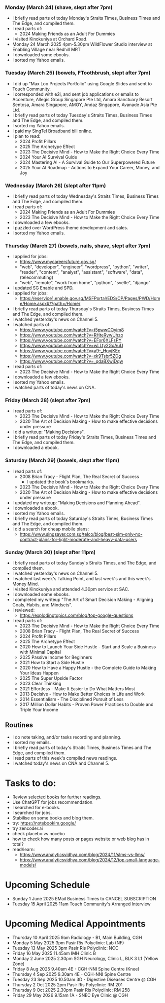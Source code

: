 ### Monday (March 24) (shave, slept after 7pm)
- I briefly read parts of today Monday's Straits Times, Business Times and The Edge, and compiled them.
- I read parts of:
    - 2024 Making Friends as an Adult For Dummies
- I visited Kinokuniya at Orchard Road.
- Monday 24 March 2025 4pm-5.30pm WildFlower Studio interview at Enabling Village near Redhill MRT
- I downloaded some ebooks.
- I sorted my Yahoo emails.

### Tuesday (March 25) (bowels, FToothbrush, slept after 7pm)
- I did up "Max Loo Projects Portfolio" using Google Slides and sent to Touch Community.
- I corresponded with e2i, and sent job applications or emails to Accenture, Allegis Group Singapore Pte Ltd, Amara Sanctuary Resort Sentosa, Amara Singapore, AMOY, Andaz Singapore, Avanade Asia Pte Ltd.
- I briefly read parts of today Tuesday's Straits Times, Business Times and The Edge, and compiled them.
- I sorted my Yahoo emails.
- I paid my SingTel Broadband bill online.
- I plan to read:
    - 2024 Profit Pillars
    - 2025 The Archetype Effect
    - 2023 The Decisive Mind - How to Make the Right Choice Every Time
    - 2024 Your AI Survival Guide
    - 2024 Mastering AI - A Survival Guide to Our Superpowered Future
    - 2025 Your AI Roadmap - Actions to Expand Your Career, Money, and Joy

### Wednesday (March 26) (slept after 11pm)
- I briefly read parts of today Wednesday's Straits Times, Business Times and The Edge, and compiled them.
- I read parts of:
    - 2024 Making Friends as an Adult For Dummies
    - 2023 The Decisive Mind - How to Make the Right Choice Every Time
- I downloaded a few ebooks.
- I puzzled over WordPress theme development and sales.
- I sorted my Yahoo emails.

### Thursday (March 27) (bowels, nails, shave, slept after 7pm)
- I applied for jobs:
    - https://www.mycareersfuture.gov.sg/
    - "web", "developer", "engineer", "wordpress", "python", "writer", "reader", "content", "analyst", "assistant", "software", "data", (telecommuting)
    - "web", "remote", "work from home", "python", "svelte", "django"
- I updated SG Enable and SPD.
- I applied for jobs:
    - https://eservice1.enable.gov.sg/MSFPortal/EDS/CP/Pages/PWD/Home/Home.aspx#/?path=/Home/
- I briefly read parts of today Thursday's Straits Times, Business Times and The Edge, and compiled them.
- I watched yesterday's news on Channel 5.
- I watched parts of:
    - https://www.youtube.com/watch?v=t5pwwCOyim8
    - https://www.youtube.com/watch?v=RHteRywUhzo
    - https://www.youtube.com/watch?v=EFxr6XLFsPY
    - https://www.youtube.com/watch?v=wLLty2GoAuU
    - https://www.youtube.com/watch?v=a9-_HqyjKEc
    - https://www.youtube.com/watch?v=xk9Tsbr5ZDg
    - https://www.youtube.com/watch?v=_qdaBXwiDqw
- I read parts of:
    - 2023 The Decisive Mind - How to Make the Right Choice Every Time
- I downloaded a few ebooks.
- I sorted my Yahoo emails.
- I watched parts of today's news on CNA.

### Friday (March 28) (slept after 7pm)
- I read parts of:
    - 2023 The Decisive Mind - How to Make the Right Choice Every Time
    - 2020 The Art of Decision Making - How to make effective decisions under pressure
- I did a writeup: "Making Decisions".
- I briefly read parts of today Friday's Straits Times, Business Times and The Edge, and compiled them.
- I downloaded a ebook.

### Saturday (March 29) (bowels, slept after 11pm)
- I read parts of:
    - 2008 Brian Tracy - Flight Plan, The Real Secret of Success
        - I updated the book's bookmarks.
    - 2023 The Decisive Mind - How to Make the Right Choice Every Time
    - 2020 The Art of Decision Making - How to make effective decisions under pressure
- I updated my writeup: "Making Decisions and Planning Ahead".
- I downloaded a ebook.
- I sorted my Yahoo emails.
- I briefly read parts of today Saturday's Straits Times, Business Times and The Edge, and compiled them.
- I did a search for cheap mobile plans:
    - https://www.singsaver.com.sg/telco/blog/best-sim-only-no-contract-plans-for-light-moderate-and-heavy-data-users

### Sunday (March 30) (slept after 11pm)
- I briefly read parts of today Sunday's Straits Times, and The Edge, and compiled them.
- I watched yesterday's news on Channel 5.
- I watched last week's Talking Point, and last week's and this week's Money Mind.
- I visited Kinokuniya and attended 4.30pm service at SAC.
- I downloaded some ebooks.
- I completed my writeup "The Art of Smart Decision Making - Aligning Goals, Habits, and Mindsets".
- I reviewed:
    - https://explodingtopics.com/blog/top-google-questions
- I read parts of:
    - 2023 The Decisive Mind - How to Make the Right Choice Every Time
    - 2008 Brian Tracy - Flight Plan, The Real Secret of Success
    - 2024 Profit Pillars
    - 2025 The Archetype Effect
    - 2020 How to Launch Your Side Hustle - Start and Scale a Business with Minimal Capital
    - 2025 Passive Income for Beginners
    - 2021 How to Start a Side Hustle
    - 2020 How to Have a Happy Hustle - the Complete Guide to Making Your Ideas Happen
    - 2025 The Super Upside Factor
    - 2023 Clear Thinking
    - 2021 Effortless - Make It Easier to Do What Matters Most
    - 2013 Decisive - How to Make Better Choices in Life and Work
    - 2014 Essentialism - The Disciplined Pursuit of Less
    - 2017 Million Dollar Habits - Proven Power Practices to Double and Triple Your Income



## Routines
- I do note taking, and/or tasks recording and planning.
- I sorted my emails.
- I briefly read parts of today's Straits Times, Business Times and The Edge, and compiled them.
- I read parts of this week's compiled news readings.
- I watched today's news on CNA and Channel 5.

# Tasks to do:
- Review selected books for further readings.
- Use ChatGPT for jobs recommendation.
- I searched for e-books.
- I searched for jobs.
- Stabilise on some books and blog them.
- try: https://notebooklm.google/
- try zencoder.ai
- check placebo vs nocebo
- how to check how many posts or pages website or web blog has in total?
- read/learn:
    - https://www.analyticsvidhya.com/blog/2024/11/slms-vs-llms/
    - https://www.analyticsvidhya.com/blog/2024/12/top-small-language-models/

# Upcoming Schedule
- Sunday 1 June 2025 EMail Business Times to CANCEL SUBSCRIPTION
- Tuesday 15 April 2025 11am Touch Community's Arranged Interview

# Upcoming Medical Appointments
- Thursday 10 April 2025 9am Radiology - B1, Main Building, CGH
- Monday 5 May 2025 3pm Pasir Ris Polyclinic: Lab (NF)
- Tuesday 13 May 2025 3pm Pasir Ris Polyclinic: NCC
- Friday 16 May 2025 11.45am IMH Clinic B
- Monday 2 June 2025 2.30pm SGH Neurology, Clinic L, BLK 3 L1 (Yellow Zone)
- Friday 8 Aug 2025 9.40am 4E - CGH-NNI Spine Centre (Knee)
- Thursday 4 Sep 2025 9.30am 4E - CGH-NNI Spine Centre
- Tuesday 23 Sep 2025 10.50am 3D - Digestive Diseases Centre @ CGH
- Thursday 2 Oct 2025 2pm Pasir Ris Polyclinic: RM 201
- Thursday 9 Oct 2025 2.30pm Pasir Ris Polyclinic: RM 258
- Friday 29 May 2026 9.15am 1A - SNEC Eye Clinic @ CGH

